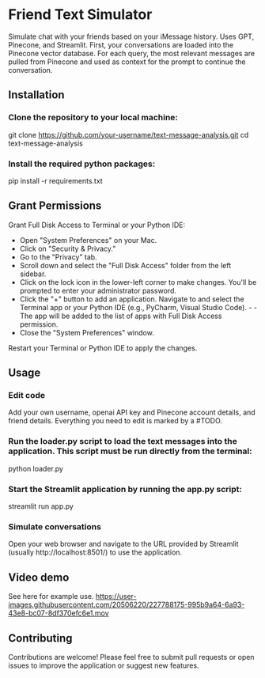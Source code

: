 # Friend Text Simulator

Simulate chat with your friends based on your iMessage history. Uses GPT, Pinecone, and Streamlit. First, your conversations are loaded into the Pinecone vector database. For each query, the most relevant messages are pulled from Pinecone and used as context for the prompt to continue the conversation.

## Installation

### Clone the repository to your local machine:
git clone https://github.com/your-username/text-message-analysis.git
cd text-message-analysis
### Install the required python packages:
pip install -r requirements.txt

## Grant Permissions

Grant Full Disk Access to Terminal or your Python IDE:

- Open "System Preferences" on your Mac.
- Click on "Security & Privacy."
- Go to the "Privacy" tab.
- Scroll down and select the "Full Disk Access" folder from the left sidebar.
- Click on the lock icon in the lower-left corner to make changes. You'll be prompted to enter your administrator password.
- Click the "+" button to add an application. Navigate to and select the Terminal app or your Python IDE (e.g., PyCharm, Visual Studio Code). - - The app will be added to the list of apps with Full Disk Access permission.
- Close the "System Preferences" window.

Restart your Terminal or Python IDE to apply the changes.

## Usage

### Edit code
Add your own username, openai API key and Pinecone account details, and friend details. Everything you need to edit is marked by a #TODO.

### Run the loader.py script to load the text messages into the application. This script must be run directly from the terminal:
python loader.py

### Start the Streamlit application by running the app.py script:
streamlit run app.py

### Simulate conversations
Open your web browser and navigate to the URL provided by Streamlit (usually http://localhost:8501/) to use the application. 

## Video demo

See here for example use. 
https://user-images.githubusercontent.com/20506220/227788175-995b9a64-6a93-43e8-bc07-8df370efc6e1.mov

## Contributing

Contributions are welcome! Please feel free to submit pull requests or open issues to improve the application or suggest new features.
